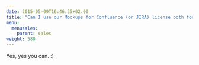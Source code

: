 ```yaml
---
date: 2015-05-09T16:46:35+02:00
title: "Can I use our Mockups for Confluence (or JIRA) license both for staging and production environments?"
menu:
  menusales:
    parent: sales
weight: 580
---
```


Yes, yes you can. :)